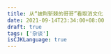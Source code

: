 ```yaml
---
title: 从“披荆斩棘的哥哥”看取消文化
date: 2021-09-14T23:34:00+08:00
draft: true
tags: ['杂谈']
isCJKLanguage: true
---
```


